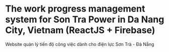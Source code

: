 # The work progress management system for Son Tra Power in Da Nang City, Vietnam (ReactJS + Firebase)
Website quản lý tiến độ công việc dành cho điện lực Sơn Trà - Đà Nẵng
